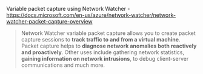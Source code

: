 Variable packet capture using Network Watcher - https://docs.microsoft.com/en-us/azure/network-watcher/network-watcher-packet-capture-overview
> Network Watcher variable packet capture allows you to create packet capture sessions to **track traffic to and from a virtual machine**. Packet capture helps to **diagnose network anomalies both reactively and proactively**. Other uses include gathering network statistics, **gaining information on network intrusions**, to debug client-server communications and much more.

